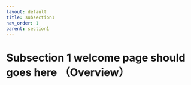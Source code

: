 ```yaml
---
layout: default
title: subsection1
nav_order: 1
parent: section1
---
```


# Subsection 1 welcome page should goes here （Overview）
